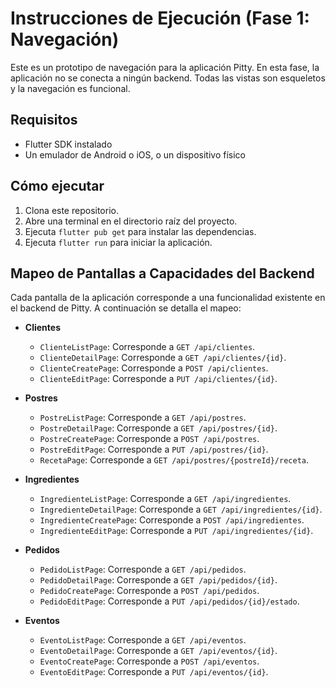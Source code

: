 
# Instrucciones de Ejecución (Fase 1: Navegación)

Este es un prototipo de navegación para la aplicación Pitty. En esta fase, la aplicación no se conecta a ningún backend. Todas las vistas son esqueletos y la navegación es funcional.

## Requisitos

- Flutter SDK instalado
- Un emulador de Android o iOS, o un dispositivo físico

## Cómo ejecutar

1. Clona este repositorio.
2. Abre una terminal en el directorio raíz del proyecto.
3. Ejecuta `flutter pub get` para instalar las dependencias.
4. Ejecuta `flutter run` para iniciar la aplicación.

## Mapeo de Pantallas a Capacidades del Backend

Cada pantalla de la aplicación corresponde a una funcionalidad existente en el backend de Pitty. A continuación se detalla el mapeo:

- **Clientes**
  - `ClienteListPage`: Corresponde a `GET /api/clientes`.
  - `ClienteDetailPage`: Corresponde a `GET /api/clientes/{id}`.
  - `ClienteCreatePage`: Corresponde a `POST /api/clientes`.
  - `ClienteEditPage`: Corresponde a `PUT /api/clientes/{id}`.

- **Postres**
  - `PostreListPage`: Corresponde a `GET /api/postres`.
  - `PostreDetailPage`: Corresponde a `GET /api/postres/{id}`.
  - `PostreCreatePage`: Corresponde a `POST /api/postres`.
  - `PostreEditPage`: Corresponde a `PUT /api/postres/{id}`.
  - `RecetaPage`: Corresponde a `GET /api/postres/{postreId}/receta`.

- **Ingredientes**
  - `IngredienteListPage`: Corresponde a `GET /api/ingredientes`.
  - `IngredienteDetailPage`: Corresponde a `GET /api/ingredientes/{id}`.
  - `IngredienteCreatePage`: Corresponde a `POST /api/ingredientes`.
  - `IngredienteEditPage`: Corresponde a `PUT /api/ingredientes/{id}`.

- **Pedidos**
  - `PedidoListPage`: Corresponde a `GET /api/pedidos`.
  - `PedidoDetailPage`: Corresponde a `GET /api/pedidos/{id}`.
  - `PedidoCreatePage`: Corresponde a `POST /api/pedidos`.
  - `PedidoEditPage`: Corresponde a `PUT /api/pedidos/{id}/estado`.

- **Eventos**
  - `EventoListPage`: Corresponde a `GET /api/eventos`.
  - `EventoDetailPage`: Corresponde a `GET /api/eventos/{id}`.
  - `EventoCreatePage`: Corresponde a `POST /api/eventos`.
  - `EventoEditPage`: Corresponde a `PUT /api/eventos/{id}`.
